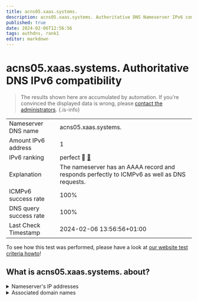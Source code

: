 ```yaml
---
title: acns05.xaas.systems.
description: acns05.xaas.systems. Authoritative DNS Nameserver IPv6 compatibility
published: true
date: 2024-02-06T12:56:56
tags: authdns, rank1
editor: markdown
---
```


# acns05.xaas.systems. Authoritative DNS IPv6 compatibility

> The results shown here are accumulated by automation. If you're convinced the displayed data is wrong, please [contact the administrators](/howto/chat). 
{.is-info}




|   |   |
| - | - |
| Nameserver DNS name | acns05.xaas.systems.
| Amount IPv6 address | 1
| IPv6 ranking | perfect :1st_place_medal: [🔗](/howto/ranking) |
| Explanation | The nameserver has an AAAA record and responds perfectly to ICMPv6 as well as DNS requests. |
| ICMPv6 success rate | 100%|
| DNS query success rate | 100% |
| Last Check Timestamp | 2024-02-06 13:56:56+01:00 |

To see how this test was performed, please have a look at [our website test criteria howto](/howto/testcriteria/authdns)!


## What is acns05.xaas.systems. about?




<details>
<summary>Nameserver's IP addresses</summary>

2a00:11c0:1010::1

</details>



<details>
<summary>Associated domain names</summary>

www.netcup.de

</details>
